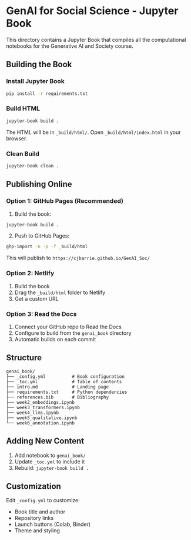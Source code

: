# GenAI for Social Science - Jupyter Book

This directory contains a Jupyter Book that compiles all the computational notebooks for the Generative AI and Society course.

## Building the Book

### Install Jupyter Book

```bash
pip install -r requirements.txt
```

### Build HTML

```bash
jupyter-book build .
```

The HTML will be in `_build/html/`. Open `_build/html/index.html` in your browser.

### Clean Build

```bash
jupyter-book clean .
```

## Publishing Online

### Option 1: GitHub Pages (Recommended)

1. Build the book:
```bash
jupyter-book build .
```

2. Push to GitHub Pages:
```bash
ghp-import -n -p -f _build/html
```

This will publish to `https://cjbarrie.github.io/GenAI_Soc/`

### Option 2: Netlify

1. Build the book
2. Drag the `_build/html` folder to Netlify
3. Get a custom URL

### Option 3: Read the Docs

1. Connect your GitHub repo to Read the Docs
2. Configure to build from the `genai_book` directory
3. Automatic builds on each commit

## Structure

```
genai_book/
├── _config.yml          # Book configuration
├── _toc.yml             # Table of contents
├── intro.md             # Landing page
├── requirements.txt     # Python dependencies
├── references.bib       # Bibliography
├── week2_embeddings.ipynb
├── week3_transformers.ipynb
├── week4_llms.ipynb
├── week5_qualitative.ipynb
└── week6_annotation.ipynb
```

## Adding New Content

1. Add notebook to `genai_book/`
2. Update `_toc.yml` to include it
3. Rebuild: `jupyter-book build .`

## Customization

Edit `_config.yml` to customize:
- Book title and author
- Repository links
- Launch buttons (Colab, Binder)
- Theme and styling
